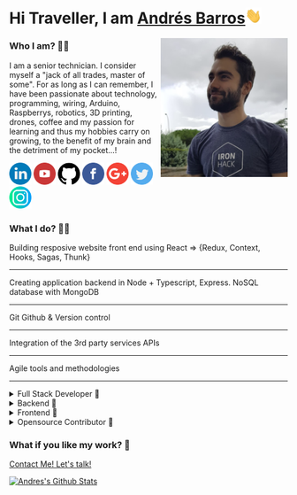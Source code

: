 
<h1>Hi Traveller, I am <a href="https://andresbr92.github.io/#/">Andrés Barros</a><img src="https://raw.githubusercontent.com/ABSphreak/ABSphreak/master/gifs/Hi.gif" width="30px"></h1>
<img align='right' src="https://github.com/andresbr92/andresbr92/blob/master/my_image.jpeg" width="230" />
<h3>Who I am? 👨‍💻</h3>
<p> I am a senior technician. I consider myself a "jack of all trades, master of some". For as long as I can remember, I have been passionate about technology, programming, wiring, Arduino, Raspberrys, robotics, 3D printing, drones, coffee and my passion for learning and thus my hobbies carry on growing, to the benefit of my brain and the detriment of my pocket...! </p>

<a href="https://www.linkedin.com/in/andres-barros-rivas/"><img src="https://github.com/andresbr92/andresbr92/blob/master/logos/linkedin.png" width="40" /></a>
<a href="https://www.youtube.com/channel/UCdGvOttrcuu_mL22lm8CScQ"><img src="https://github.com/andresbr92/andresbr92/blob/master/logos/youtube-logo.png" width="40" /></a>
<a href="https://github.com/andresbr92"><img src="https://github.com/andresbr92/andresbr92/blob/master/logos/github-logo.png" width="40" /></a>
<a href="https://www.facebook.com/tresdevlogs"><img src="https://github.com/andresbr92/andresbr92/blob/master/logos/facebook.png" width="40" /></a>
<a href="mailto:andresbr92@gmail.com"><img src="https://github.com/andresbr92/andresbr92/blob/master/logos/google-plus.png" width="40" /></a>
<a href="https://twitter.com/TresDeVlogs"><img src="https://github.com/andresbr92/andresbr92/blob/master/logos/twitter.png" width="40" /></a>
<a href="https://www.instagram.com/andresbr92/?hl=es"><img src="https://github.com/andresbr92/andresbr92/blob/master/logos/instagram.png" width="40" /></a>

<h3>What I do? 👨‍💻</h3>
<p>Building resposive website front end using React => {Redux, Context, Hooks, Sagas, Thunk}</p><hr>
<p>Creating application backend in Node + Typescript, Express. NoSQL database with MongoDB</p><hr>
<p>Git Github & Version control</p><hr>
<p>Integration of the 3rd party services APIs</p><hr>
<p>Agile tools and methodologies</p><hr>
<details>
<summary>Full Stack Developer 🍥</summary>
  <ul>
    <li><a href="https://github.com/andresbr92/Code_Carry">Code_Carry</a></li>
    <li><a href="https://github.com/andresbr92/firebase-nextjs">Product Hunt Serverless App</a></li>
    <li><a href="https://github.com/andresbr92/foodies-app-project">Foodies_app</a></li>
    <li><a href="https://github.com/andresbr92/socket-chat">Socket-Chat</a></li>
    <li>Many more on and out of Github...</li>
  </ul>
</details>
<details>
 <summary>Backend 🤖</summary>
  <ul>
    <li> <p>Serverless SPA using Firebase () => </p> </li><a href="https://github.com/andresbr92/firebase-nextjs">Here</a>
    <li><p>Node.js, Express, Socket.io, Rooms management () =></p></li></li><a href="https://github.com/andresbr92/socket-chat">Here</a>
    <li><p>Many more on and out of Github... () => </p></li></li><a href="https://github.com/andresbr92?tab=repositories">Here</a>
  </ul>
</details>
<details>
<summary>Frontend 🤖</summary>
  <ul>
    <li><p>React, React Redux, Hooks, styled components, axios... () => </p></li></li><a href="https://github.com/andresbr92/ReduxProject">Here</a>
    <li> <p>Next.js, Firebase, Styled Components, Serverless, Customs Hooks, File management with Firebase Tools and much more... () =>  </p> </li><a href="https://github.com/andresbr92/firebase-nextjs">Code_Carry</a>
    <li><p>Many more on and out of Github... () => </p></li></li><a href="https://github.com/andresbr92?tab=repositories">Here</a>
  </ul>
</details>

<details>
<summary>Opensource Contributor 📝</summary>
  <ul>
    <li>Speech on the influence of 3D pringing, Arduino & Raspberry on my academic training <a href="https://www.youtube.com/watch?v=8aIiCdSkSTA">Here</a>.</li>
    <li>My 3D printed Robot Arm, a project from long time ago! <a href="https://www.youtube.com/watch?v=K-vVVXJfJrM&t=83s">Here</a>.</li>
  </ul>
</details>



<h3>What if you like my work? 🤩</h3>
<p><a href="https://andresbr92.github.io/#/contact">Contact Me! Let's talk! </a> </p>


[![Andres's Github Stats](https://github-readme-stats.vercel.app/api?username=andresbr92&show_icons=true&count_private=true)](https://github.com/andresbr92/github-readme-stats)
